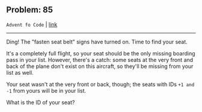 Problem: 85
---

`Advent fo Code` | [link](https://adventofcode.com/2020/day/5#part2)

---

Ding! The "fasten seat belt" signs have turned on. Time to find
your seat.

It's a completely full flight, so your seat should be the only
missing boarding pass in your list. However, there's a catch:
some seats at the very front and back of the plane don't
exist on this aircraft, so they'll be missing from your list as
well.

Your seat wasn't at the very front or back, though; the seats
with IDs `+1 and -1` from yours will be in your list.

What is the ID of your seat?
